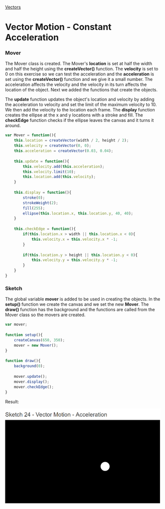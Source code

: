 [Vectors](../)

# Vector Motion - Constant Acceleration

### Mover

The Mover class is created. The Mover's **location** is set at half the width and half the height using the **createVector()** function. The **velocity** is set to 0 on this exercise so we can test the acceleration and the **acceleration** is set using the **createVector()** function and we give it a small number. The acceleration affects the velocity and the velocity in its turn affects the location of the object. Next we added the functions that create the objects.

The **update** function updates the object's location and velocity by adding the acceleration to velocity and set the limit of the maximum velocity to 10. We then add the velocity to the location each frame. The **display** function creates the ellipse at the x and y locations with a stroke and fill. The **checkEdge** function checks if the ellipse leaves the canvas and it turns it around.

```js
var Mover = function(){
    this.location = createVector(width / 2, height / 2);
    this.velocity = createVector(0, 0);
    this.acceleration = createVector(0.03, 0.04);

    this.update = function(){
        this.velocity.add(this.acceleration);
        this.velocity.limit(10);
        this.location.add(this.velocity);
    }

    this.display = function(){
        stroke(0);
        strokeWeight(2);
        fill(255);
        ellipse(this.location.x, this.location.y, 40, 40);
    }

    this.checkEdge = function(){
        if(this.location.x > width || this.location.x < 0){
            this.velocity.x = this.velocity.x * -1;
        }

        if(this.location.y > height || this.location.y < 0){
            this.velocity.y = this.velocity.y * -1;
        }
    }
}
```

### Sketch

The global variable **mover** is added to be used in creating the objects. In the **setup()** function we create the canvas and we set the new **Mover**. The **draw()** function has the background and the functions are called from the Mover class so the movers are created.

```js
var mover;

function setup(){
    createCanvas(650, 350);
    mover = new Mover();
}

function draw(){
    background(0);

    mover.update();
    mover.display();
    mover.checkEdge();
}
```


Result:

![Vector Motion - Acceleration](img/Sketch24.PNG?raw=true " Vector Motion - Acceleration")

